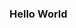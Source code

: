 ### Hello World
<!--
**naeldavid/naeldavid** is a ✨ _special_ ✨ repository because its `README.md` (this file) appears on your GitHub profile.
